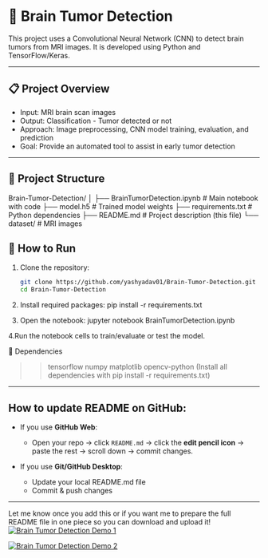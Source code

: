 # 🧠 Brain Tumor Detection

This project uses a Convolutional Neural Network (CNN) to detect brain tumors from MRI images. It is developed using Python and TensorFlow/Keras.

---

## 📋 Project Overview

- Input: MRI brain scan images  
- Output: Classification - Tumor detected or not  
- Approach: Image preprocessing, CNN model training, evaluation, and prediction  
- Goal: Provide an automated tool to assist in early tumor detection  

---

## 📁 Project Structure
Brain-Tumor-Detection/
│
├── BrainTumorDetection.ipynb # Main notebook with code
├── model.h5 # Trained model weights
├── requirements.txt # Python dependencies
├── README.md # Project description (this file)
└── dataset/ # MRI images 

## 🚀 How to Run

1. Clone the repository:  
   ```bash
   git clone https://github.com/yashyadav01/Brain-Tumor-Detection.git
   cd Brain-Tumor-Detection

2. Install required packages:
  pip install -r requirements.txt

3. Open the notebook:
jupyter notebook BrainTumorDetection.ipynb

4.Run the notebook cells to train/evaluate or test the model.

🧪 Dependencies
>>tensorflow
>>numpy
>>matplotlib
>>opencv-python
>>(Install all dependencies with pip install -r requirements.txt)

---

## How to update README on GitHub:

- If you use **GitHub Web**:  
  - Open your repo → click `README.md` → click the **edit pencil icon** → paste the rest → scroll down → commit changes.

- If you use **Git/GitHub Desktop**:  
  - Update your local README.md file  
  - Commit & push changes

---

Let me know once you add this or if you want me to prepare the full README file in one piece so you can download and upload it!
[![Brain Tumor Detection Demo 1](demo_screenshot.png)](demo_screenshot.png)

[![Brain Tumor Detection Demo 2](demo_screenshot1.png)](demo_screenshot1.png)



